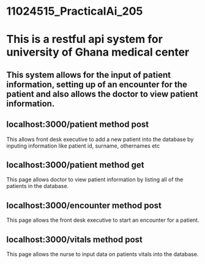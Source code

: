 # 11024515_PracticalAi_205
# This is a restful api system for university of Ghana medical center
## This system allows for the input of patient information, setting up of an encounter for the patient and also allows the doctor to view patient information.

## localhost:3000/patient method post
This allows front desk executive to add a new patient into the database by inputing information like patient id, surname, othernames etc

## localhost:3000/patient method get
This page allows doctor to view patient information by listing all of the patients in the database.

## localhost:3000/encounter method post
This page allows the front desk executive to start an encounter for a patient.

## localhost:3000/vitals method post
This page allows the nurse to input data on patients vitals into the database.

